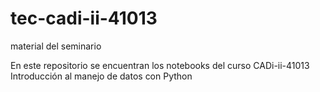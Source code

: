 # tec-cadi-ii-41013
material del seminario

En este repositorio se encuentran los notebooks del curso CADi-ii-41013 Introducción al manejo de datos con Python
